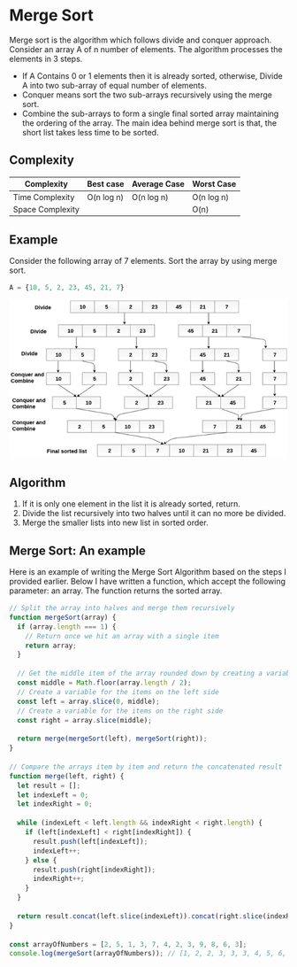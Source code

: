 # Merge Sort

Merge sort is the algorithm which follows divide and conquer approach. Consider an array A of n number of elements. The algorithm processes the elements in 3 steps.

- If A Contains 0 or 1 elements then it is already sorted, otherwise, Divide A into two sub-array of equal number of elements.
- Conquer means sort the two sub-arrays recursively using the merge sort.
- Combine the sub-arrays to form a single final sorted array maintaining the ordering of the array.
  The main idea behind merge sort is that, the short list takes less time to be sorted.

## Complexity

| Complexity       | Best case  | Average Case | Worst Case |
| ---------------- | ---------- | ------------ | ---------- |
| Time Complexity  | O(n log n) | O(n log n)   | O(n log n) |
| Space Complexity |            |              | O(n)       |

## Example

Consider the following array of 7 elements. Sort the array by using merge sort.

```javascript
A = {10, 5, 2, 23, 45, 21, 7}
```

![](./assets/mergeSort.png)

## Algorithm

1. If it is only one element in the list it is already sorted, return.
1. Divide the list recursively into two halves until it can no more be divided.
1. Merge the smaller lists into new list in sorted order.

## Merge Sort: An example

Here is an example of writing the Merge Sort Algorithm based on the steps I provided earlier. Below I have written a function, which accept the following parameter: an array. The function returns the sorted array.

```javascript
// Split the array into halves and merge them recursively
function mergeSort(array) {
  if (array.length === 1) {
    // Return once we hit an array with a single item
    return array;
  }

  // Get the middle item of the array rounded down by creating a variable
  const middle = Math.floor(array.length / 2);
  // Create a variable for the items on the left side
  const left = array.slice(0, middle);
  // Create a variable for the items on the right side
  const right = array.slice(middle);

  return merge(mergeSort(left), mergeSort(right));
}

// Compare the arrays item by item and return the concatenated result
function merge(left, right) {
  let result = [];
  let indexLeft = 0;
  let indexRight = 0;

  while (indexLeft < left.length && indexRight < right.length) {
    if (left[indexLeft] < right[indexRight]) {
      result.push(left[indexLeft]);
      indexLeft++;
    } else {
      result.push(right[indexRight]);
      indexRight++;
    }
  }

  return result.concat(left.slice(indexLeft)).concat(right.slice(indexRight));
}

const arrayOfNumbers = [2, 5, 1, 3, 7, 4, 2, 3, 9, 8, 6, 3];
console.log(mergeSort(arrayOfNumbers)); // [1, 2, 2, 3, 3, 3, 4, 5, 6, 7, 8, 9]
```
